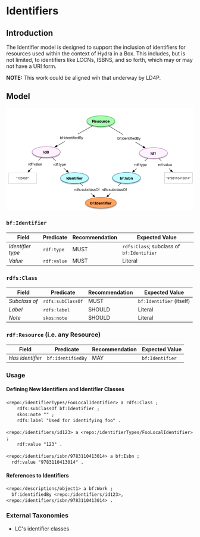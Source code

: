 # Identifiers

## Introduction

The Identifier model is designed to support the inclusion of identifiers for resources used within the context of Hydra in a Box. This includes, but is not limited, to identifiers like LCCNs, ISBNS, and so forth, which may or may not have a URI form.

**NOTE:** This work could be aligned wih that underway by LD4P. 

## Model

![Drawing of identifier model](images/identifiers.png)

### `bf:Identifier`

| Field             | Predicate    | Recommendation | Expected Value                            |
| ----------------- | ------------ | -------------- | ----------------------------------------- |
| *Identifier type* | `rdf:type`   | MUST           | `rdfs:Class`; subclass of `bf:Identifier` |
| *Value*           | `rdf:value`  | MUST           | Literal                                   |


### `rdfs:Class`

| Field             | Predicate                | Recommendation | Expected Value            |
| ----------------- | ------------------------ | -------------- | ------------------------- |
| *Subclass of*     | `rdfs:subClassOf`        | MUST           | `bf:Identifier` (itself)  |
| *Label*           | `rdfs:label`             | SHOULD         | Literal                   |
| *Note*            | `skos:note`              | SHOULD         | Literal                   |


### `rdf:Resource` (i.e. any Resource)

| Field             | Predicate         | Recommendation | Expected Value  |
| ----------------- | ----------------- | -------------- | --------------- |
| *Has identifier*  | `bf:identifiedBy` | MAY            | `bf:Identifier` |


### Usage

#### Defining New Identifiers and Identifier Classes

```turtle
<repo:/identifierTypes/FooLocalIdentifier> a rdfs:Class ;
    rdfs:subClassOf bf:Identifier ;
    skos:note "" ;
    rdfs:label "Used for identifying foo" .

<repo:/identifiers/id123> a <repo:/identifierTypes/FooLocalIdentifier> ;
    rdf:value "123" .

<repo:/identifiers/isbn/9783110413014> a bf:Isbn ;
  rdf:value "9783110413014" .
```

#### References to Identifiers

```turtle
<repo:/descriptions/object1> a bf:Work ;
  bf:identifiedBy <repo:/identifiers/id123>, <repo:/identifiers/isbn/9783110413014> .
```

### External Taxonomies

* LC's identifier classes
